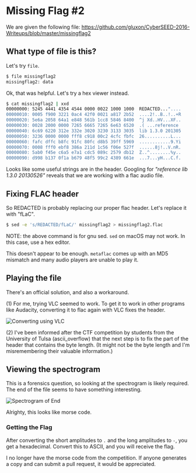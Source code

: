 # Missing Flag #2

We are given the following file:  https://github.com/gluxon/CyberSEED-2016-Writeups/blob/master/missingflag2

## What type of file is this?

Let's try `file`.
```sh
$ file missingflag2
missingflag2: data
```

Ok, that was helpful. Let's try a hex viewer instead.

```sh
$ cat missingflag2 | xxd
00000000: 5245 4441 4354 4544 0000 0022 1000 1000  REDACTED..."....
00000010: 0005 f900 3221 0ac4 42f0 0021 a817 2b52  ....2!..B..!..+R
00000020: 5e6a 2058 64a1 e848 561b 1cc8 5846 8400  ^j Xd..HV...XF..
00000030: 0028 2000 0000 7265 6665 7265 6e63 6520  .( ...reference
00000040: 6c69 6220 312e 332e 3020 3230 3133 3035  lib 1.3.0 201305
00000050: 3236 0000 0000 fff8 c918 00c2 4cfc fbfc  26..........L...
00000060: fafc dffc b8fc 91fc 80fc d8b5 39ff 5969  ............9.Yi
00000070: 0008 fff0 ebf8 386a 211d 1c56 f06e 527f  ......8j!..V.nR.
00000080: 5ab0 f45e c6a5 e7a1 cdc5 089c 2579 db12  Z..^........%y..
00000090: d998 b137 0f1a b679 48f5 99c2 4389 661e  ...7...yH...C.f.
```

Looks like some useful strings are in the header. Googling for *"reference lib 1.3.0 20130526"* reveals that we are working with a flac audio file.

## Fixing FLAC header
So REDACTED is probably replacing our proper flac header. Let's replace it with "fLaC".

```sh
$ sed -e 's/REDACTED/fLaC/' missingflag2 > missingflag2.flac
```

NOTE: the above command is for gnu sed. `sed` on macOS may not work. In this case, use a hex editor.

This doesn't appear to be enough. `metaflac` comes up with an MD5 mismatch and many audio players are unable to play it.

## Playing the file

There's an official solution, and also a workaround.

(1) For me, trying VLC seemed to work. To get it to work in other programs like Audacity, converting it to flac again with VLC fixes the header.

![Converting using VLC](https://github.com/gluxon/CyberSEED-2016-Writeups/blob/master/missingflag2-vlc.png)

(2) I've been informed after the CTF competition by students from the University of Tulsa (ascii_overflow) that the next step is to fix the part of the header that contains the byte length. (It might not be the byte length and I'm misremembering their valuable information.)

## Viewing the spectrogram

This is a forensics question, so looking at the spectrogram is likely required. The end of the file seems to have something interesting.

![Spectrogram of End](https://github.com/gluxon/CyberSEED-2016-Writeups/blob/master/missingflag2-spectrogram.png)

Alrighty, this looks like morse code.

### Getting the Flag

After converting the short amplitudes to `.` and the long amplitudes to `-`, you get a hexadecimal. Convert this to ASCII, and you will receive the flag.

I no longer have the morse code from the competition. If anyone generates a copy and can submit a pull request, it would be appreciated.
